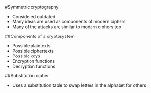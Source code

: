 #Symmetric cryptography

* Considered outdated
* Many ideas are used as components of modern ciphers
* Many of the attacks are similar to modern ciphers too

##Components of a cryptosystem

* Possible plaintexts
* Possible ciphertexts
* Possible keys
* Encryption functions
* Decryption functions

##Substitution cipher
* Uses a substitution table to swap letters in the alphabet for others
